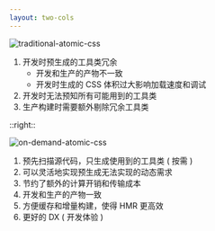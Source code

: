 ```yaml
---
layout: two-cols
---
```


<img src="/traditional-atomic-css.png" alt="traditional-atomic-css" />

<br />

1. 开发时预生成的工具类冗余
   - 开发和生产的产物不一致
   - 开发时生成的 CSS 体积过大影响加载速度和调试
1. 开发时无法预知所有可能用到的工具类
1. 生产构建时需要额外剔除冗余工具类

::right::

<img src="/on-demand-atomic-css.png" alt="on-demand-atomic-css" />

<br />

1. 预先扫描源代码，只生成使用到的工具类 ( 按需 )
1. 可以灵活地实现预生成无法实现的动态需求
1. 节约了额外的计算开销和传输成本
1. 开发和生产的产物一致
1. 方便缓存和增量构建，使得 HMR 更高效
1. 更好的 DX ( 开发体验 )
